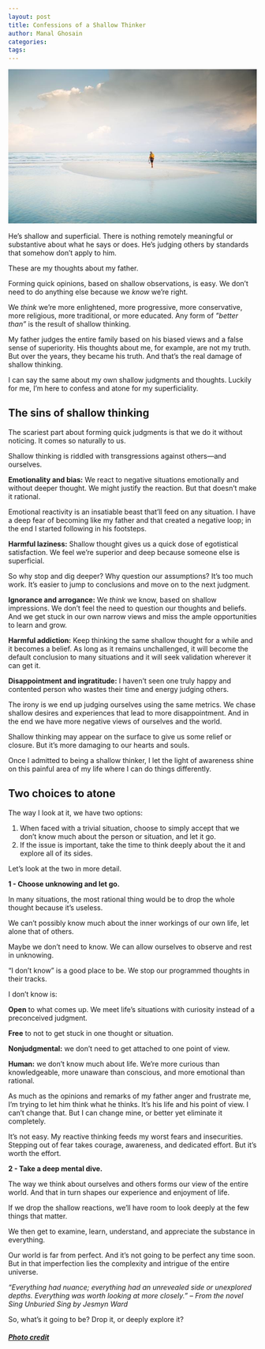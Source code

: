 ```yaml
---
layout: post
title: Confessions of a Shallow Thinker
author: Manal Ghosain
categories:
tags:
---
```


![Shallow waters](/images/sandbar.jpg)

He’s shallow and superficial. There is nothing remotely meaningful or substantive about what he says or does. He’s judging others by standards that somehow don’t apply to him. 

These are my thoughts about my father. 

Forming quick opinions, based on shallow observations, is easy. We don’t need to do anything else because we *know* we’re right.

We *think* we’re more enlightened, more progressive, more conservative, more religious, more traditional, or more educated. Any form of *”better than”* is the result of shallow thinking.

My father judges the entire family based on his biased views and a false sense of superiority. His thoughts about me, for example, are not my truth. But over the years, they became his truth. And that’s the real damage of shallow thinking.

I can say the same about my own shallow judgments and thoughts. Luckily for me, I’m here to confess and atone for my superficiality. 

## The sins of shallow thinking 

The scariest part about forming quick judgments is that we do it without noticing. It comes so naturally to us.

Shallow thinking is riddled with transgressions against others—and ourselves.

**Emotionality and bias:** We react to negative situations emotionally and without deeper thought. We might justify the reaction. But that doesn’t make it rational.

Emotional reactivity is an insatiable beast that’ll feed on any situation. I have a deep fear of becoming like my father and that created a negative loop; in the end I started following in his footsteps.

**Harmful laziness:** Shallow thought gives us a quick dose of egotistical satisfaction. We feel we’re superior and deep because someone else is superficial.  

So why stop and dig deeper? Why question our assumptions? It’s too much work. It’s easier to jump to conclusions and move on to the next judgment.

**Ignorance and arrogance:** We *think* we know, based on shallow impressions. We don’t feel the need to question our thoughts and beliefs. And we get stuck in our own narrow views and miss the ample opportunities to learn and grow.

**Harmful addiction:** Keep thinking the same shallow thought for a while and it becomes a belief. As long as it remains unchallenged, it will become the default conclusion to many situations and it will seek validation wherever it can get it.

**Disappointment and ingratitude:** I haven’t seen one truly happy and contented person who wastes their time and energy judging others.

The irony is we end up judging ourselves using the same metrics. We chase shallow desires and experiences that lead to more disappointment. And in the end we have more negative views of ourselves and the world.

Shallow thinking may appear on the surface to give us some relief or closure. But it’s more damaging to our hearts and souls. 

Once I admitted to being a shallow thinker, I let the light of awareness shine on this painful area of my life where I can do things differently. 
 
## Two choices to atone

The way I look at it, we have two options:

1. When faced with a trivial situation, choose to simply accept that we don’t know much about the person or situation, and let it go.
2. If the issue is important, take the time to think deeply about the it and explore all of its sides.

Let’s look at the two in more detail.

**1 - Choose unknowing and let go.**

In many situations, the most rational thing would be to drop the whole thought because it’s useless.

We can’t possibly know much about the inner workings of our own life, let alone that of others.

Maybe we don’t need to know. We can allow ourselves to observe and rest in unknowing.

“I don’t know” is a good place to be. We stop our programmed thoughts in their tracks.

I don’t know is:

**Open** to what comes up. We meet life’s situations with curiosity instead of a preconceived judgment.

**Free** to not to get stuck in one thought or situation.

**Nonjudgmental:** we don’t need to get attached to one point of view.

**Human:** we don’t know much about life. We’re more curious than knowledgeable, more unaware than conscious, and more emotional than rational.

As much as the opinions and remarks of my father anger and frustrate me, I’m trying to let him think what he thinks. It’s his life and his point of view. I can’t change that. But I can change mine, or better yet eliminate it completely.

It’s not easy. My reactive thinking feeds my worst fears and insecurities. Stepping out of fear takes courage, awareness, and dedicated effort. But it’s worth the effort.

**2 - Take a deep mental dive.**

The way we think about ourselves and others forms our view of the entire world. And that in turn shapes our experience and enjoyment of life.

If we drop the shallow reactions, we’ll have room to look deeply at the few things that matter.

We then get to examine, learn, understand, and appreciate the substance in everything.

Our world is far from perfect. And it’s not going to be perfect any time soon. But in that imperfection lies the complexity and intrigue of the entire universe.

*“Everything had nuance; everything had an unrevealed side or unexplored depths. Everything was worth looking at more closely.” – From the novel Sing Unburied Sing by Jesmyn Ward*

So, what’s it going to be? Drop it, or deeply explore it?

##### [Photo credit](https://pixabay.com/en/sandbar-water-ocean-sea-wave-869195/)